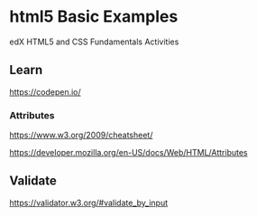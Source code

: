 # html5 Basic Examples

edX HTML5 and CSS Fundamentals Activities

## Learn

https://codepen.io/

### Attributes

https://www.w3.org/2009/cheatsheet/

https://developer.mozilla.org/en-US/docs/Web/HTML/Attributes

## Validate

https://validator.w3.org/#validate_by_input

